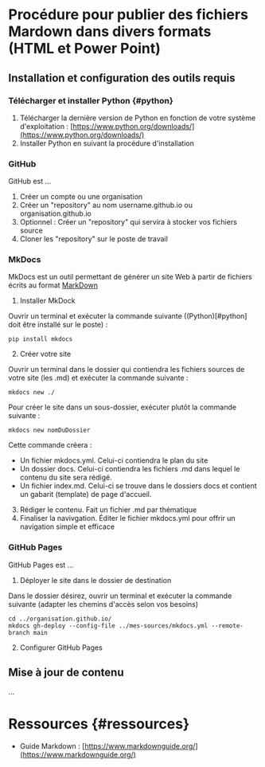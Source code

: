 # Procédure pour publier des fichiers Mardown dans divers formats (HTML et Power Point)

## Installation et configuration des outils requis

### Télécharger et installer Python {#python}

1. Télécharger la dernière version de Python en fonction de votre système d'exploitation : [https://www.python.org/downloads/](https://www.python.org/downloads/)
2. Installer Python en suivant la procédure d'installation


### GitHub

GitHub est ...

1. Créer un compte ou une organisation
2. Créer un "repository" au nom username.github.io ou organisation.github.io
3. Optionnel : Créer un "repository" qui servira à stocker vos fichiers source 
4. Cloner les "repository" sur le poste de travail

### MkDocs

MkDocs est un outil permettant de générer un site Web à partir de fichiers écrits au format [MarkDown](#ressources)

1. Installer MkDock 

Ouvrir un terminal et exécuter la commande suivante ((Python)[#python] doit être installé sur le poste) : 

```pip install mkdocs```

2. Créer votre site 

Ouvrir un terminal dans le dossier qui contiendra les fichiers sources de votre site (les .md) et exécuter la commande suivante :
``` 
mkdocs new ./ 
```

Pour créer le site dans un sous-dossier, exécuter plutôt la commande suivante :
``` 
mkdocs new nomDuDossier 
``` 

Cette commande créera : 
* Un fichier mkdocs.yml. Celui-ci contiendra le plan du site 
* Un dossier docs. Celui-ci contiendra les fichiers .md dans lequel le contenu du site sera rédigé. 
* Un fichier index.md. Celui-ci se trouve dans le dossiers docs et contient un gabarit (template) de page d'accueil.

3. Rédiger le contenu. Fait un fichier .md par thématique
4. Finaliser la navivgation. Éditer le fichier mkdocs.yml pour offrir un navigation simple et efficace

### GitHub Pages

GitHub Pages est ...

1. Déployer le site dans le dossier de destination 

Dans le dossier désirez, ouvrir un terminal et exécuter la commande suivante (adapter les chemins d'accès selon vos besoins)

```
cd ../organisation.github.io/
mkdocs gh-deploy --config-file ../mes-sources/mkdocs.yml --remote-branch main
```

2. Configurer GitHub Pages

## Mise à jour de contenu

...

# Ressources {#ressources}

* Guide Markdown : [https://www.markdownguide.org/](https://www.markdownguide.org/) 
